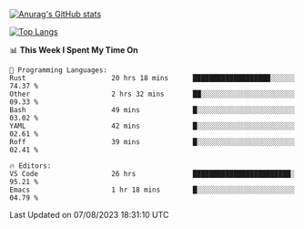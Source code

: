 [![Anurag's GitHub stats](https://github-readme-stats.vercel.app/api?username=wugouzi&count_private=true)](https://github.com/anuraghazra/github-readme-stats)

[![Top Langs](https://github-readme-stats.vercel.app/api/top-langs/?username=wugouzi&layout=compact&count_private=true&hide=html)](https://github.com/anuraghazra/github-readme-stats)

<!--START_SECTION:waka-->
📊 **This Week I Spent My Time On** 

```text
💬 Programming Languages: 
Rust                     20 hrs 18 mins      ███████████████████░░░░░░   74.37 % 
Other                    2 hrs 32 mins       ██░░░░░░░░░░░░░░░░░░░░░░░   09.33 % 
Bash                     49 mins             █░░░░░░░░░░░░░░░░░░░░░░░░   03.02 % 
YAML                     42 mins             █░░░░░░░░░░░░░░░░░░░░░░░░   02.61 % 
Roff                     39 mins             █░░░░░░░░░░░░░░░░░░░░░░░░   02.41 % 

🔥 Editors: 
VS Code                  26 hrs              ████████████████████████░   95.21 % 
Emacs                    1 hr 18 mins        █░░░░░░░░░░░░░░░░░░░░░░░░   04.79 % 
```


 Last Updated on 07/08/2023 18:31:10 UTC
<!--END_SECTION:waka-->

<!--
**wugouzi/wugouzi** is a ✨ _special_ ✨ repository because its `README.md` (this file) appears on your GitHub profile.

Here are some ideas to get you started:

- 🔭 I’m currently working on ...
- 🌱 I’m currently learning ...
- 👯 I’m looking to collaborate on ...
- 🤔 I’m looking for help with ...
- 💬 Ask me about ...
- 📫 How to reach me: ...
- 😄 Pronouns: ...
- ⚡ Fun fact: ...
-->
